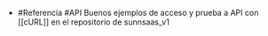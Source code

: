 - #Referencia #API Buenos ejemplos de acceso y prueba a API con [[cURL]] en el repositorio de sunnsaas_v1